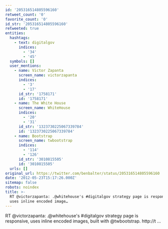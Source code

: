 ```yaml
---
id: '205316514805596160'
retweet_count: '0'
favorite_count: '0'
id_str: '205316514805596160'
retweeted: true
entities:
  hashtags:
    - text: digitalgov
      indices:
        - '34'
        - '45'
  symbols: []
  user_mentions:
    - name: Victor Zapanta
      screen_name: victorzapanta
      indices:
        - '3'
        - '17'
      id_str: '1758171'
      id: '1758171'
    - name: The White House
      screen_name: WhiteHouse
      indices:
        - '20'
        - '31'
      id_str: '1323730225067339784'
      id: '1323730225067339784'
    - name: Bootstrap
      screen_name: twbootstrap
      indices:
        - '114'
        - '126'
      id_str: '3010815505'
      id: '3010815505'
  urls: []
original_url: https://twitter.com/benbalter/status/205316514805596160
date: '2012-05-23T15:17:26.000Z'
sitemap: false
robots: noindex
title: >-
  RT @victorzapanta: .@whitehouse's #digitalgov strategy page is responsive,
  uses inline encoded image…
---
```


RT @victorzapanta: .@whitehouse's #digitalgov strategy page is responsive, uses inline encoded images, built with @twbootstrap. http://t ...